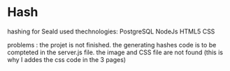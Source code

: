 # Hash
hashing for Seald 
used thechnologies: 
  PostgreSQL 
  NodeJs 
  HTML5
  CSS
  
problems :
the projet is not finished. the generating hashes code is to be compteted in the server.js file. 
the image and CSS file are not found (this is why I addes the css code in the 3 pages) 

